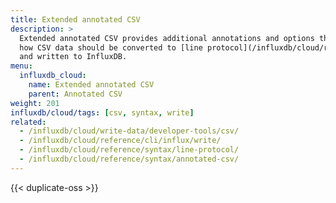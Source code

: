 ```yaml
---
title: Extended annotated CSV
description: >
  Extended annotated CSV provides additional annotations and options that specify
  how CSV data should be converted to [line protocol](/influxdb/cloud/reference/syntax/line-protocol/)
  and written to InfluxDB.
menu:
  influxdb_cloud:
    name: Extended annotated CSV
    parent: Annotated CSV
weight: 201
influxdb/cloud/tags: [csv, syntax, write]
related:
  - /influxdb/cloud/write-data/developer-tools/csv/
  - /influxdb/cloud/reference/cli/influx/write/
  - /influxdb/cloud/reference/syntax/line-protocol/
  - /influxdb/cloud/reference/syntax/annotated-csv/
---
```


{{< duplicate-oss >}}
